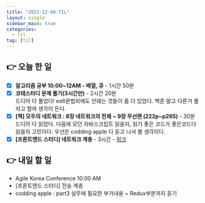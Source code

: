 ```yaml
---
title: "2021-12-08-TIL"
layout: single
sidebar_main: true
categories: 
  - til
tag: [til]
---
```


## 👉 오늘 한 일

- [x]  **알고리즘 공부 10:00~12AM - 배열, 큐** - 1시간 50분 
- [x]  **코테스터디 문제 풀기(3시간만)** - 2시간 20분 <br/>
  드디어 다 풀었다! es6문법외에도 안돼는 것들이 좀 더 있었다. 백준 말고 다른거 풀자고 할까 생각이 든다.
- [x]  **[책] 모두의 네트워크 : 8장 네트워크의 전체 ~ 9장 무선랜 (222p~p265)** - 30분 <br/>
  드디어 다 읽었다. 다음에 모던 자바스크립트 읽을지, 읽기 좋은 코드가 좋은코드다 읽을지 고민이다.
  우선은 codding apple 다 듣고 나서 볼 생각이다.
- [x]  **[프론트앤드 스터디] 네트워크 계층** - 3시간 - 
  [링크](https://namgyungkim.github.io/web/2021_12_08/) 

## 👉 내일 할 일

- Agile Korea Conference 10:00 AM
- [프론트앤드 스터디] 전송 계층
- codding apple : part3 실무에 필요한 부가내용 ~ Redux부분까지 듣기

<br /><br /><br /><br />
